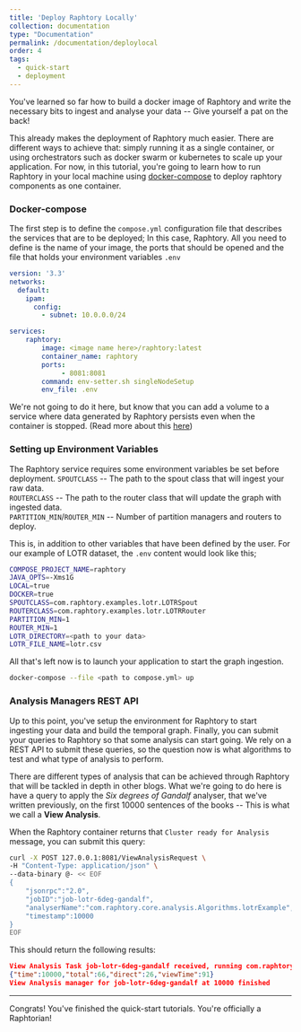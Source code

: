 ```yaml
---
title: 'Deploy Raphtory Locally'
collection: documentation
type: "Documentation"
permalink: /documentation/deploylocal
order: 4
tags:
  - quick-start
  - deployment
---
```


You've learned so far how to build a docker image of Raphtory and write the necessary bits to ingest and analyse your data -- Give yourself a pat on the back!

This already makes the deployment of Raphtory much easier. There are different ways to achieve that: simply running it as a single container, or using orchestrators such as docker swarm or kubernetes to scale up your application. For now, in this tutorial, you're going to learn how to run Raphtory in your local machine using [docker-compose](https://docs.docker.com/compose/install/) to deploy raphtory components as one container.

### Docker-compose
The first step is to define the `compose.yml` configuration file that describes the services that are to be deployed; In this case, Raphtory. All you need to define is the name of your image, the ports that should be opened and the file that holds your environment variables `.env`

```yml
version: '3.3'
networks:
  default:
    ipam:
      config:
        - subnet: 10.0.0.0/24

services:
    raphtory:
        image: <image name here>/raphtory:latest
        container_name: raphtory
        ports:
             - 8081:8081
        command: env-setter.sh singleNodeSetup
        env_file: .env
```
We're not going to do it here, but know that you can add a volume to a service where data generated by Raphtory persists even when the container is stopped. (Read more about this [here](https://docs.docker.com/storage/volumes/))

### Setting up Environment Variables
The Raphtory service requires some environment variables be set before deployment.
`SPOUTCLASS` -- The path to the spout class that will ingest your raw data.  
`ROUTERCLASS` -- The path to the router class that will update the graph with ingested data.  
`PARTITION_MIN`/`ROUTER_MIN` -- Number of partition managers and routers to deploy.

This is, in addition to other variables that have been defined by the user. For our example of LOTR dataset, the `.env` content would look like this;

```sh
COMPOSE_PROJECT_NAME=raphtory
JAVA_OPTS=-Xms1G
LOCAL=true
DOCKER=true
SPOUTCLASS=com.raphtory.examples.lotr.LOTRSpout
ROUTERCLASS=com.raphtory.examples.lotr.LOTRRouter
PARTITION_MIN=1
ROUTER_MIN=1
LOTR_DIRECTORY=<path to your data>
LOTR_FILE_NAME=lotr.csv
```
All that's left now is to launch your application to start the graph ingestion.

```sh
docker-compose --file <path to compose.yml> up
```

### Analysis Managers REST API
Up to this point, you've setup the environment for Raphtory to start ingesting your data and build the temporal graph. Finally, you can submit your queries to Raphtory so that some analysis can start going. We rely on a REST API to submit these queries, so the question now is what algorithms to test and what type of analysis to perform.

There are different types of analysis that can be achieved through Raphtory that will be tackled in depth in other blogs. What we're going to do here is have a query to apply the _Six degrees of Gandalf_ analyser, that we've written previously, on the first $10000$ sentences of the books -- This is what we call a **View Analysis**.

When the Raphtory container returns that `Cluster ready for Analysis` message, you can submit this query:

```sh
curl -X POST 127.0.0.1:8081/ViewAnalysisRequest \
-H "Content-Type: application/json" \
--data-binary @- << EOF
{
	"jsonrpc":"2.0",
	"jobID":"job-lotr-6deg-gandalf",
	"analyserName":"com.raphtory.core.analysis.Algorithms.lotrExample",
	"timestamp":10000
}
EOF
```

This should return the following results:

```json
View Analysis Task job-lotr-6deg-gandalf received, running com.raphtory.core.analysis.Algorithms.lotrExample at time 10000
{"time":10000,"total":66,"direct":26,"viewTime":91}
View Analysis manager for job-lotr-6deg-gandalf at 10000 finished
```

---
Congrats! You've finished the quick-start tutorials. You're officially a Raphtorian!
